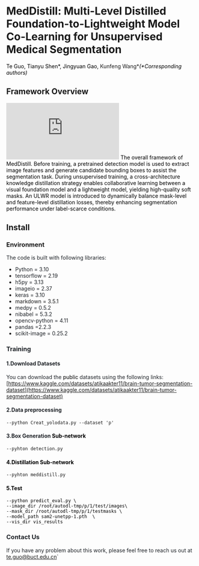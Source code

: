 # MedDistill: Multi-Level Distilled Foundation-to-Lightweight Model Co-Learning for Unsupervised Medical Segmentation

<font style="color:rgb(0,0,0);">Te Guo, Tianyu Shen*, Jingyuan Gao, </font> Kunfeng Wang*_<font style="color:rgb(0,0,0);">(*Corresponding authors)</font>_

## Framework Overview

![](https://github.com/user-attachments/files/21765108/overrall.pdf)
<font style="color:rgb(0,0,0);">The overall framework of MedDistill. Before training, a pretrained detection model is used to extract image features and generate candidate bounding boxes to assist the segmentation task. During unsupervised training, a cross-architecture knowledge distillation strategy enables collaborative learning between a visual foundation model and a lightweight model, yielding high-quality soft masks. An ULWR model is introduced to dynamically balance mask-level and feature-level distillation losses, thereby enhancing segmentation performance under label-scarce conditions.</font>

## Install
### Environment
<font style="color:rgb(31, 35, 40);">The code is built with following libraries:</font>

+ <font style="color:rgb(31, 35, 40);">Python = 3.10</font>
+ <font style="color:rgb(31, 35, 40);">tensorflow = 2.19</font>
+ <font style="color:rgb(31, 35, 40);">h5py = 3.13</font>
+ <font style="color:rgb(31, 35, 40);">imageio = 2.37</font>
+ <font style="color:rgb(31, 35, 40);">keras = 3.10</font>
+ markdown = 3.5.1
+ <font style="color:rgb(31, 35, 40);">medpy = 0.5.2</font>
+ <font style="color:rgb(31, 35, 40);">nibabel = 5.3.2</font>
+ <font style="color:rgb(31, 35, 40);">opencv-python = 4.11</font>
+ <font style="color:rgb(31, 35, 40);">pandas =2.2.3</font>
+ <font style="color:rgb(31, 35, 40);">scikit-image = 0.25.2</font>

### <font style="color:rgb(31, 35, 40);">Training</font>
#### <font style="color:rgb(31, 35, 40);">1.Download Datasets</font>
<font style="color:rgb(31, 35, 40);">You can download the </font><font style="color:rgb(0,0,0);">public</font><font style="color:rgb(31, 35, 40);"> datasets using the following links: </font>[https://www.kaggle.com/datasets/atikaakter11/brain-tumor-segmentation-dataset](https://www.kaggle.com/datasets/atikaakter11/brain-tumor-segmentation-dataset)
#### <font style="color:rgb(31, 35, 40);">2.Data preprocessing</font>
    --python Creat_yolodata.py --dataset 'p'
#### <font style="color:rgb(31, 35, 40);">3.Box Generation </font><font style="color:rgb(0,0,0);">Sub-network</font>
    --pyhton detection.py 
#### <font style="color:rgb(0,0,0);">4.Distillation Sub-network</font>
    --pyhton meddistill.py
#### <font style="color:rgb(0,0,0);">5.Test
    --python predict_eval.py \
    --image_dir /root/autodl-tmp/p/1/test/images\
    --mask_dir /root/autodl-tmp/p/1/testmasks \
    --model_path sam2-unetpp-1.pth  \
    --vis_dir vis_results
### <font style="color:rgb(31, 35, 40);">Contact Us</font>
<font style="color:rgb(31, 35, 40);">If you have any problem about this work, please feel free to reach us out at te.guo@buct.edu.cn</font>`

